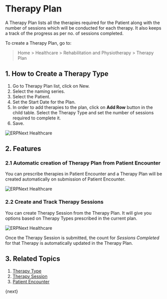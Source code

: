 <!-- add-breadcrumbs -->

# Therapy Plan

A Therapy Plan lists all the therapies required for the Patient along with the number of sessions which will be conducted for each therapy. It also keeps a track of the progress as per no. of sessions completed.

To create a Therapy Plan, go to:

> Home > Healthcare > Rehabilitation and Physiotherapy > Therapy Plan

## 1. How to Create a Therapy Type

1. Go to Therapy Plan list, click on New.
2. Select the naming series.
3. Select the Patient.
4. Set the Start Date for the Plan.
5. In order to add therapies to the plan, click on **Add Row** button in the child table. Select the Therapy Type and set the number of sessions required to complete it.
6. Save.

<img class="screenshot" alt="ERPNext Healthcare" src="{{docs_base_url}}/assets/img/healthcare/therapy-plan.png">

## 2. Features

### 2.1 Automatic creation of Therapy Plan from Patient Encounter

You can prescribe therapies in Patient Encounter and a Therapy Plan will be created automatically on submission of Patient Encounter.

<img class="screenshot" alt="ERPNext Healthcare" src="{{docs_base_url}}/assets/img/healthcare/therapy-encounter.jpg">

### 2.2 Create and Track Therapy Sessions

You can create Therapy Session from the Therapy Plan. It will give you options based on Therapy Types prescribed in the current plan.

<img class="screenshot" alt="ERPNext Healthcare" src="{{docs_base_url}}/assets/img/healthcare/create-therapy-session.png">

Once the Therapy Session is submitted, the count for _Sessions Completed_ for that Therapy is automatically updated in the Therapy Plan.

## 3. Related Topics
1. [Therapy Type](/docs/user/manual/en/healthcare/therapy_type)
1. [Therapy Session](/docs/user/manual/en/healthcare/therapy_session)
1. [Patient Encounter](/docs/user/manual/en/healthcare/patient_encounter)

{next}
